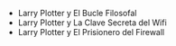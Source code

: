* Larry Plotter y El Bucle Filosofal
* Larry Plotter y La Clave Secreta del Wifi
* Larry Plotter y El Prisionero del Firewall